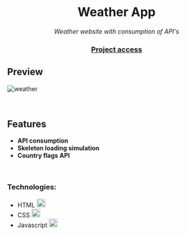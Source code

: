 <div align="center">
  <h1>Weather App</h1>
  <p><em>Weather website with consumption of API's</em></p>
  <h3><a href="https://pretty-dailyweather.netlify.app">Project access</a></h3>
</div>

## Preview

![weather](https://github.com/joao-araujoo/Projects/assets/113838517/81b344e8-c098-41e9-82ee-8e7ec2b14c49)

<br>

## Features

<ul>
  <li><strong>API consumption</strong></li>
  <li><strong>Skeleton loading simulation</strong></li>
  <li><strong>Country flags API</strong></li>
</ul>

<br>

<h3>Technologies:</h3>
<ul>
  <li>HTML <img width="20" src="https://cdn.jsdelivr.net/gh/devicons/devicon/icons/html5/html5-original.svg"/></li>
  <li>CSS <img width="20" src="https://cdn.jsdelivr.net/gh/devicons/devicon/icons/css3/css3-original.svg"/></li>
  <li>Javascript <img width="20" src="https://cdn.jsdelivr.net/gh/devicons/devicon/icons/javascript/javascript-original.svg"/></li>
</ul>
